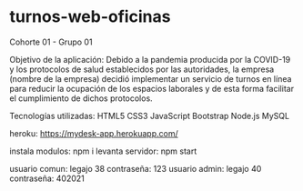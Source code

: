 # turnos-web-oficinas

Cohorte 01 - Grupo 01

Objetivo de la aplicación:
Debido a la pandemia producida por la COVID-19 y los protocolos de salud establecidos por las autoridades, la empresa (nombre de la empresa) decidió implementar un servicio de turnos en línea para reducir la ocupación de los espacios laborales y de esta forma facilitar el cumplimiento de dichos protocolos.

Tecnologías utilizadas: 
HTML5
CSS3
JavaScript
Bootstrap
Node.js
MySQL

heroku: https://mydesk-app.herokuapp.com/

instala modulos: npm i
levanta servidor: npm start

usuario comun: legajo 38 contraseña: 123
usuario admin: legajo 40 contraseña: 402021

